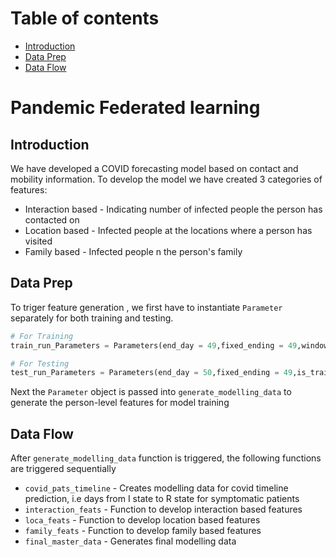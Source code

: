 # Table of contents
* [Introduction](#introduction)
* [Data Prep](#data_prep)
* [Data Flow](#data_flow)



# Pandemic Federated learning

## Introduction <a name="introduction"></a>
We have developed a COVID forecasting model based on contact and mobility information. To develop the model we have created 3 categories of features:

* Interaction based - Indicating number of infected people the person has contacted on 
* Location based - Infected people at the locations where a person has visited
* Family based - Infected people n the person's family

## Data Prep <a name = "data_prep"></a>

To triger feature generation , we first have to instantiate `Parameter` separately for both training and testing.

```python
# For Training
train_run_Parameters = Parameters(end_day = 49,fixed_ending = 49,window_lenght = 2,is_training = True)

# For Testing
test_run_Parameters = Parameters(end_day = 50,fixed_ending = 49,is_training=False,window_lenght = 2)
```

Next the `Parameter` object is passed into `generate_modelling_data` to generate the person-level features for model training

## Data Flow <a name = 'data_flow'></a>

After `generate_modelling_data` function is triggered, the following functions are triggered sequentially

* `covid_pats_timeline` - Creates modelling data for covid timeline prediction, i.e days from I state to R state for symptomatic patients
* `interaction_feats` - Function to develop interaction based features
* `loca_feats` - Function to develop location based features
*  `family_feats` - Function to develop family based features
* `final_master_data` - Generates final modelling data

